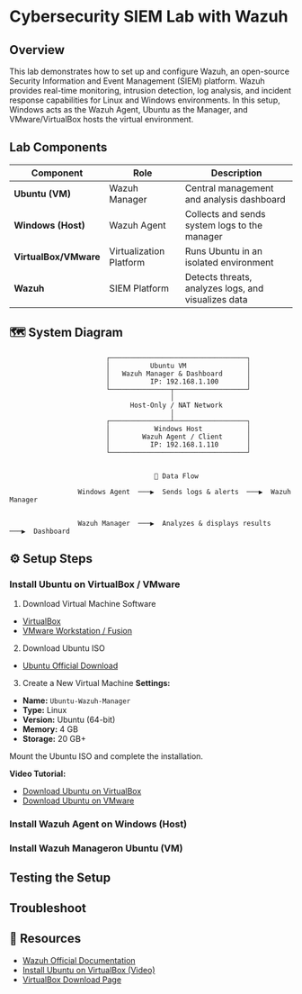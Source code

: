 # Cybersecurity SIEM Lab with Wazuh

## Overview
This lab demonstrates how to set up and configure Wazuh, an open-source Security Information and Event Management (SIEM) platform. Wazuh provides real-time monitoring, intrusion detection, log analysis, and incident response capabilities for Linux and Windows environments. In this setup, Windows acts as the Wazuh Agent, Ubuntu as the Manager, and VMware/VirtualBox hosts the virtual environment.

## Lab Components
| Component | Role | Description |
|------------|------|-------------|
| **Ubuntu (VM)** | Wazuh Manager | Central management and analysis dashboard |
| **Windows (Host)** | Wazuh Agent | Collects and sends system logs to the manager |
| **VirtualBox/VMware** | Virtualization Platform | Runs Ubuntu in an isolated environment |
| **Wazuh** | SIEM Platform | Detects threats, analyzes logs, and visualizes data |

## 🗺️ System Diagram

                            ┌──────────────────────────────────┐
                            │          Ubuntu VM               │
                            │   Wazuh Manager & Dashboard      │
                            │          IP: 192.168.1.100       │
                            └───────────────┬──────────────────┘
                                            │
                                  Host-Only / NAT Network
                                            │
                            ┌───────────────┴──────────────────┐
                            │           Windows Host           │
                            │        Wazuh Agent / Client      │
                            │          IP: 192.168.1.110       │
                            └──────────────────────────────────┘


                                        🔁 Data Flow

                     Windows Agent  ───▶  Sends logs & alerts  ───▶  Wazuh Manager


                     Wazuh Manager  ───▶  Analyzes & displays results  ───▶  Dashboard


## ⚙️ Setup Steps
### Install Ubuntu on VirtualBox / VMware
1. Download Virtual Machine Software
- <a href="https://www.virtualbox.org/wiki/Downloads" target="_blank" rel="noopener noreferrer">VirtualBox</a>  
- <a href="https://www.vmware.com/products/desktop-hypervisor/workstation-and-fusion" target="_blank" rel="noopener noreferrer">VMware Workstation / Fusion</a>

2. Download Ubuntu ISO
- <a href="https://ubuntu.com/download" target="_blank" rel="noopener noreferrer">Ubuntu Official Download</a>

3. Create a New Virtual Machine
**Settings:**
- **Name:** `Ubuntu-Wazuh-Manager`  
- **Type:** Linux  
- **Version:** Ubuntu (64-bit)  
- **Memory:** 4 GB  
- **Storage:** 20 GB+  

Mount the Ubuntu ISO and complete the installation.

**Video Tutorial:**  
- <a href="https://www.youtube.com/watch?v=IOSEdXVmmpM" target="_blank" rel="noopener noreferrer">Download Ubuntu on VirtualBox</a>  
- <a href="https://www.youtube.com/watch?v=CNAmlDEzqKo" target="_blank" rel="noopener noreferrer">Download Ubuntu on VMware</a>


### Install Wazuh Agent on Windows (Host)


### Install Wazuh Manageron Ubuntu (VM)

## Testing the Setup

## Troubleshoot
   
## 🧾 Resources
- <a href="https://documentation.wazuh.com" target="_blank" rel="noopener noreferrer">Wazuh Official Documentation</a>  
- <a href="https://www.youtube.com/watch?v=IOSEdXVmmpM" target="_blank" rel="noopener noreferrer">Install Ubuntu on VirtualBox (Video)</a>  
- <a href="https://www.virtualbox.org/wiki/Downloads" target="_blank" rel="noopener noreferrer">VirtualBox Download Page</a>

